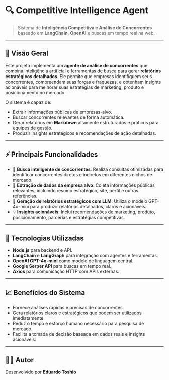 # 🔍 Competitive Intelligence Agent

> Sistema de **Inteligência Competitiva e Análise de Concorrentes** baseado em **LangChain**, **OpenAI** e buscas em tempo real na web.

---

## 📌 Visão Geral

Este projeto implementa um **agente de análise de concorrentes** que combina inteligência artificial e ferramentas de busca para gerar **relatórios estratégicos detalhados**. Ele permite que empresas identifiquem seus concorrentes, compreendam suas forças e fraquezas, e obtenham insights acionáveis para melhorar suas estratégias de marketing, produto e posicionamento no mercado.

O sistema é capaz de:
- Extrair informações públicas de empresas-alvo.
- Buscar concorrentes relevantes de forma automática.
- Gerar relatórios em **Markdown** altamente estruturados e práticos para equipes de gestão.
- Produzir insights estratégicos e recomendações de ação detalhadas.

---

## ⚡ Principais Funcionalidades

- 🔎 **Busca inteligente de concorrentes**: Realiza consultas otimizadas para identificar concorrentes diretos e indiretos em diferentes nichos de mercado.
- 🏢 **Extração de dados da empresa alvo**: Coleta informações públicas relevantes, incluindo resumo estratégico, site, perfil e outras referências.
- 🤖 **Geração de relatórios estratégicos com LLM**: Utiliza o modelo GPT-4o-mini para produzir relatórios detalhados, claros e acionáveis.
- 💡 **Insights acionáveis**: Inclui recomendações de marketing, produto, posicionamento, parcerias e estratégias competitivas.
---

## 🚀 Tecnologias Utilizadas

- **Node.js** para backend e API.
- **LangChain** e **LangGraph** para integração com agentes e ferramentas.
- **OpenAI GPT-4o-mini** como modelo de linguagem central.
- **Google Serper API** para buscas em tempo real.
- **Axios** para comunicação HTTP com APIs externas.

---

## 📈 Benefícios do Sistema

- Fornece análises rápidas e precisas de concorrentes.
- Gera relatórios claros e estratégicos que podem ser utilizados imediatamente.
- Reduz o tempo e esforço humano necessário para pesquisa de mercado.
- Facilita a tomada de decisão baseada em dados reais e insights acionáveis.

---

## 👨‍💻 Autor

Desenvolvido por **Eduardo Toshio**
